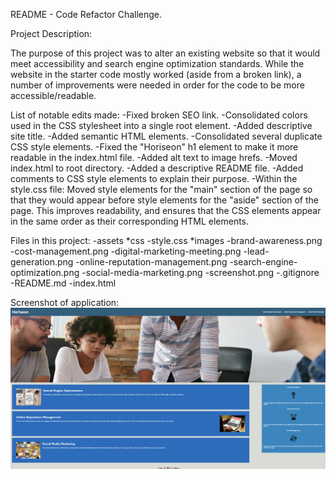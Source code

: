 README - Code Refactor Challenge.

Project Description:

The purpose of this project was to alter an existing website so that it would meet accessibility and search engine optimization standards.
While the website in the starter code mostly worked (aside from a broken link), a number of improvements were needed in order for the code to be more accessible/readable.

List of notable edits made:
    -Fixed broken SEO link.
    -Consolidated colors used in the CSS stylesheet into a single root element.
    -Added descriptive site title.
    -Added semantic HTML elements.
    -Consolidated several duplicate CSS style elements.
    -Fixed the "Horiseon" h1 element to make it more readable in the index.html file.
    -Added alt text to image hrefs.
    -Moved index.html to root directory.
    -Added a descriptive README file.
    -Added comments to CSS style elements to explain their purpose.
    -Within the style.css file: Moved style elements for the "main" section of the page so that they would appear before style elements for the "aside" section of the page.
    This improves readability, and ensures that the CSS elements appear in the same order as their corresponding HTML elements.

Files in this project:
-assets
    *css
        -style.css
    *images
        -brand-awareness.png
        -cost-management.png
        -digital-marketing-meeting.png
        -lead-generation.png
        -online-reputation-management.png
        -search-engine-optimization.png
        -social-media-marketing.png
        -screenshot.png
-.gitignore
-README.md
-index.html

Screenshot of application:
![alt text](assets/images/screenshot.png)

